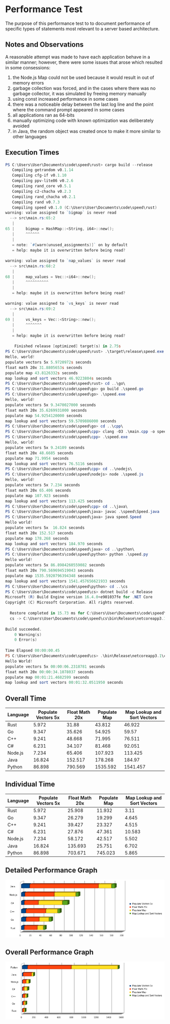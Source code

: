 # Performance Test

The purpose of this performance test to to document performance of specific types of statements
most relevant to a server based architecture.

## Notes and Observations

A reasonable attempt was made to have each application behave in a similar manner; however, there
were some issues that arose which resulted in some consessions:

1. the Node.js Map could not be used because it would result in out of memory errors
2. garbage collection was forced, and in the cases where there was no garbage collector, it was simulated by freeing memory manually
3. using const increased performance in some cases
4. there was a noticeable delay between the last log line and the point where the command prompt appeared in some cases
5. all applications ran as 64-bits
6. manually optimizing code with known optimization was deliberately avoided
7. in Java, the random object was created once to make it more similar to other languages

## Execution Times

```powershell
PS C:\Users\User\Documents\code\speed\rust> cargo build --release
   Compiling getrandom v0.1.14
   Compiling cfg-if v0.1.10
   Compiling ppv-lite86 v0.2.6
   Compiling rand_core v0.5.1
   Compiling c2-chacha v0.2.3
   Compiling rand_chacha v0.2.1
   Compiling rand v0.7.3
   Compiling speed v0.1.0 (C:\Users\User\Documents\code\speed\rust)
warning: value assigned to `bigmap` is never read
  --> src\main.rs:65:2
   |
65 |     bigmap = HashMap::<String, i64>::new();
   |     ^^^^^^
   |
   = note: `#[warn(unused_assignments)]` on by default
   = help: maybe it is overwritten before being read?

warning: value assigned to `map_values` is never read
  --> src\main.rs:68:2
   |
68 |     map_values = Vec::<i64>::new();
   |     ^^^^^^^^^^
   |
   = help: maybe it is overwritten before being read?

warning: value assigned to `vs_keys` is never read
  --> src\main.rs:69:2
   |
69 |     vs_keys = Vec::<String>::new();
   |     ^^^^^^^
   |
   = help: maybe it is overwritten before being read?

    Finished release [optimized] target(s) in 2.75s
PS C:\Users\User\Documents\code\speed\rust> .\target\release\speed.exe
Hello, world!
populate vectors 5x 5.9720972s seconds
float math 20x 31.8805653s seconds
populate map 43.8126332s seconds
map lookup and sort vectors 46.9223804s seconds
PS C:\Users\User\Documents\code\speed\rust> cd ..\go\
PS C:\Users\User\Documents\code\speed\go> go build .\speed.go
PS C:\Users\User\Documents\code\speed\go> .\speed.exe
Hello, world!
populate vectors 5x 9.3470027000 seconds
float math 20x 35.6269931000 seconds
populate map 54.9254120000 seconds
map lookup and sort vectors 59.5709886000 seconds
PS C:\Users\User\Documents\code\speed\go> cd ..\cpp\
PS C:\Users\User\Documents\code\speed\cpp> clang -O3 .\main.cpp -o speed.exe
PS C:\Users\User\Documents\code\speed\cpp> .\speed.exe
Hello, world!
populate vectors 5x 9.24109 seconds
float math 20x 48.6685 seconds
populate map 71.9954 seconds
map lookup and sort vectors 76.5116 seconds
PS C:\Users\User\Documents\code\speed\cpp> cd ..\nodejs\
PS C:\Users\User\Documents\code\speed\nodejs> node .\speed.js
Hello, world!
populate vectors 5x 7.234 seconds
float math 20x 65.406 seconds
populate map 107.923 seconds
map lookup and sort vectors 113.425 seconds
PS C:\Users\User\Documents\code\speed\cpp> cd ..\java\
PS C:\Users\User\Documents\code\speed\java> javac .\speed\Speed.java
PS C:\Users\User\Documents\code\speed\java> java speed.Speed
Hello world!
populate vectors 5x  16.824 seconds
float math 20x 152.517 seconds
populate map 178.268 seconds
map lookup and sort vectors 184.970 seconds
PS C:\Users\User\Documents\code\speed\java> cd ..\python\
PS C:\Users\User\Documents\code\speed\python> python .\speed.py
Hello world!
populate vectors 5x 86.8984260559082 seconds
float math 20x 790.569694519043 seconds
populate map 1535.5920796394348 seconds
map lookup and sort vectors 1541.457656621933 seconds
PS C:\Users\User\Documents\code\speed\python> cd ..\cs
PS C:\Users\User\Documents\code\speed\cs> dotnet build -c Release
Microsoft (R) Build Engine version 16.4.0+e901037fe for .NET Core
Copyright (C) Microsoft Corporation. All rights reserved.

  Restore completed in 15.73 ms for C:\Users\User\Documents\code\speed\cs\cs.csproj.
  cs -> C:\Users\User\Documents\code\speed\cs\bin\Release\netcoreapp3.1\cs.dll

Build succeeded.
    0 Warning(s)
    0 Error(s)

Time Elapsed 00:00:00.45
PS C:\Users\User\Documents\code\speed\cs> .\bin\Release\netcoreapp3.1\cs.exe
Hello World!
populate vectors 5x 00:00:06.2318781 seconds
float math 20x 00:00:34.1078037 seconds
populate map 00:01:21.4682599 seconds
map lookup and sort vectors 00:01:32.0511950 seconds
```

## Overall Time

| Language | Populate Vectors 5x | Float Math 20x | Populate Map | Map Lookup and Sort Vectors |
|----------|---------------------|----------------|--------------|-----------------------------|
| Rust     | 5.972               | 31.88          | 43.812       | 46.922                      |
| Go       | 9.347               | 35.626         | 54.925       | 59.57                       |
| C++      | 9.241               | 48.668         | 71.995       | 76.511                      |
| C#       | 6.231               | 34.107         | 81.468       | 92.051                      |
| Node.js  | 7.234               | 65.406         | 107.923      | 113.425                     |
| Java     | 16.824              | 152.517        | 178.268      | 184.97                      |
| Python   | 86.898              | 790.569        | 1535.592     | 1541.457                    |

## Individual Time

| Language | Populate Vectors 5x | Float Math 20x | Populate Map | Map Lookup and Sort Vectors |
|----------|---------------------|----------------|--------------|-----------------------------|
| Rust     | 5.972               | 25.908         | 11.932       | 3.11                        |
| Go       | 9.347               | 26.279         | 19.299       | 4.645                       |
| C++      | 9.241               | 39.427         | 23.327       | 4.515                       |
| C#       | 6.231               | 27.876         | 47.361       | 10.583                      |
| Node.js  | 7.234               | 58.172         | 42.517       | 5.502                       |
| Java     | 16.824              | 135.693        | 25.751       | 6.702                       |
| Python   | 86.898              | 703.671        | 745.023      | 5.865                       |

## Detailed Performance Graph

![Detailed Performance Graph](graph-detail.png "Detailed Performance Graph")

## Overall Performance Graph

![Overall Performance Graph](graph.png "Overall Performance Graph")
